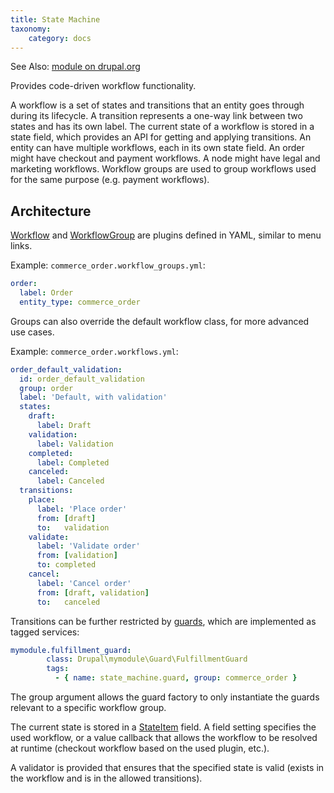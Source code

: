```yaml
---
title: State Machine
taxonomy:
    category: docs
---
```


See Also: [module on drupal.org]

Provides code-driven workflow functionality.

A workflow is a set of states and transitions that an entity goes through during
its lifecycle. A transition represents a one-way link between two states and has its
own label. The current state of a workflow is stored in a state field, which
provides an API for getting and applying transitions. An entity can have multiple
workflows, each in its own state field. An order might have checkout and payment
workflows. A node might have legal and marketing workflows. Workflow groups are
used to group workflows used for the same purpose (e.g. payment workflows).

## Architecture

[Workflow] and [WorkflowGroup] are plugins defined in YAML, similar to
menu links.

Example: `commerce_order.workflow_groups.yml`:

```yaml
order:
  label: Order
  entity_type: commerce_order
```

Groups can also override the default workflow class, for more advanced
use cases.

Example: `commerce_order.workflows.yml`:

```yaml
order_default_validation:
  id: order_default_validation
  group: order
  label: 'Default, with validation'
  states:
    draft:
      label: Draft
    validation:
      label: Validation
    completed:
      label: Completed
    canceled:
      label: Canceled
  transitions:
    place:
      label: 'Place order'
      from: [draft]
      to:   validation
    validate:
      label: 'Validate order'
      from: [validation]
      to: completed
    cancel:
      label: 'Cancel order'
      from: [draft, validation]
      to:   canceled
```

Transitions can be further restricted by [guards], which are implemented as tagged services:

```yaml
mymodule.fulfillment_guard:
        class: Drupal\mymodule\Guard\FulfillmentGuard
        tags:
          - { name: state_machine.guard, group: commerce_order }
```

The group argument allows the guard factory to only instantiate the guards relevant
to a specific workflow group.

The current state is stored in a [StateItem] field. A field setting specifies
the used workflow, or a value callback that allows the workflow to be resolved
at runtime (checkout workflow based on the used plugin, etc.).

A validator is provided that ensures that the specified state is valid (exists
in the workflow and is in the allowed transitions).

[module on drupal.org]: https://www.drupal.org/project/state_machine
[Workflow]: https://git.drupalcode.org/project/state_machine/blob/8.x-1.x/src/Plugin/Workflow/WorkflowInterface.php
[WorkflowGroup]: https://git.drupalcode.org/project/state_machine/blob/8.x-1.x/src/Plugin/WorkflowGroup/WorkflowGroupInterface.php
[guards]: https://git.drupalcode.org/project/state_machine/blob/8.x-1.x/src/Guard/GuardInterface.php
[StateItem]: https://git.drupalcode.org/project/state_machine/blob/8.x-1.x/src/Plugin/Field/FieldType/StateItem.php
